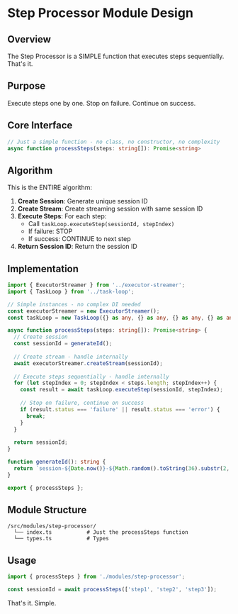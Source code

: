 # Step Processor Module Design

## Overview

The Step Processor is a SIMPLE function that executes steps sequentially. That's it.

## Purpose

Execute steps one by one. Stop on failure. Continue on success.

## Core Interface

```typescript
// Just a simple function - no class, no constructor, no complexity
async function processSteps(steps: string[]): Promise<string>
```

## Algorithm

This is the ENTIRE algorithm:

1. **Create Session**: Generate unique session ID
2. **Create Stream**: Create streaming session with same session ID  
3. **Execute Steps**: For each step:
   - Call `taskLoop.executeStep(sessionId, stepIndex)`
   - If failure: STOP
   - If success: CONTINUE to next step
4. **Return Session ID**: Return the session ID

## Implementation

```typescript
import { ExecutorStreamer } from '../executor-streamer';
import { TaskLoop } from '../task-loop';

// Simple instances - no complex DI needed
const executorStreamer = new ExecutorStreamer();
const taskLoop = new TaskLoop({} as any, {} as any, {} as any, {} as any, {} as any);

async function processSteps(steps: string[]): Promise<string> {
  // Create session
  const sessionId = generateId();
  
  // Create stream - handle internally
  await executorStreamer.createStream(sessionId);
  
  // Execute steps sequentially - handle internally  
  for (let stepIndex = 0; stepIndex < steps.length; stepIndex++) {
    const result = await taskLoop.executeStep(sessionId, stepIndex);
    
    // Stop on failure, continue on success
    if (result.status === 'failure' || result.status === 'error') {
      break;
    }
  }
  
  return sessionId;
}

function generateId(): string {
  return `session-${Date.now()}-${Math.random().toString(36).substr(2, 9)}`;
}

export { processSteps };
```

## Module Structure

```
/src/modules/step-processor/
  └── index.ts           # Just the processSteps function
  └── types.ts           # Types
```

## Usage

```typescript
import { processSteps } from './modules/step-processor';

const sessionId = await processSteps(['step1', 'step2', 'step3']);
```

That's it. Simple.
